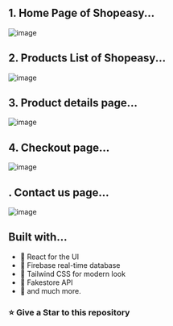 ## 1. Home Page of Shopeasy...
![image](https://github.com/dipayansarkar47/shopeasy/assets/77672753/c227a51a-b14c-424a-b5f2-d1648e43433b)


## 2. Products List of Shopeasy...
![image](https://github.com/dipayansarkar47/shopeasy/assets/77672753/21be0a46-0f12-4e26-b4df-379006d798f6)


## 3. Product details page...
![image](https://github.com/dipayansarkar47/shopeasy/assets/77672753/4c78a49d-465c-4e6d-bbf4-24d6f4e244da)

## 4. Checkout page...
![image](https://github.com/dipayansarkar47/shopeasy/assets/77672753/818c9e22-c118-4f6f-8c67-fc388125513a)

## . Contact us page...
![image](https://github.com/dipayansarkar47/shopeasy/assets/77672753/547e8115-360f-4032-826e-b7eb7b6eaa68)



## Built with...

- 🚀️ React for the UI
- 🏅️ Firebase real-time database
- 💎️ Tailwind CSS for modern look
- 📸 Fakestore API
- 🎉️ and much more.

<h3 align="left">⭐ Give a Star to this repository</h3>

